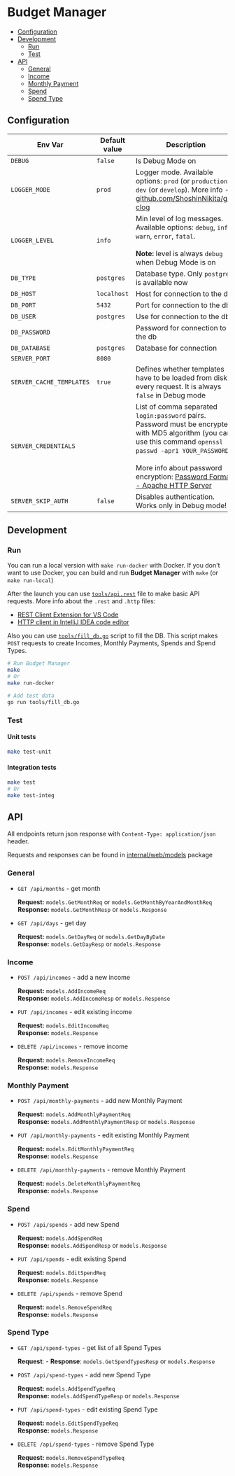 # Budget Manager

- [Configuration](#configuration)
- [Development](#development)
  - [Run](#run)
  - [Test](#test)
- [API](#api)
  - [General](#general)
  - [Income](#income)
  - [Monthly Payment](#monthly-payment)
  - [Spend](#spend)
  - [Spend Type](#spend-type)

## Configuration

| Env Var                  | Default value | Description                                                                                                                                                                                                                                                                                                          |
| ------------------------ | ------------- | -------------------------------------------------------------------------------------------------------------------------------------------------------------------------------------------------------------------------------------------------------------------------------------------------------------------- |
| `DEBUG`                  | `false`       | Is Debug Mode on                                                                                                                                                                                                                                                                                                     |
| `LOGGER_MODE`            | `prod`        | Logger mode. Available options: `prod` (or `production`), `dev` (or `develop`). More info - [github.com/ShoshinNikita/go-clog](https://github.com/ShoshinNikita/go-clog)                                                                                                                                             | **** |
| `LOGGER_LEVEL`           | `info`        | Min level of log messages. Available options: `debug`, `info`, `warn`, `error`, `fatal`.<br><br>**Note:** level is always `debug` when Debug Mode is on                                                                                                                                                              |
| `DB_TYPE`                | `postgres`    | Database type. Only `postgres` is available now                                                                                                                                                                                                                                                                      |
| `DB_HOST`                | `localhost`   | Host for connection to the db                                                                                                                                                                                                                                                                                        |
| `DB_PORT`                | `5432`        | Port for connection to the db                                                                                                                                                                                                                                                                                        |
| `DB_USER`                | `postgres`    | Use for connection to the db                                                                                                                                                                                                                                                                                         |
| `DB_PASSWORD`            |               | Password for connection to the db                                                                                                                                                                                                                                                                                    |
| `DB_DATABASE`            | `postgres`    | Database for connection                                                                                                                                                                                                                                                                                              |
| `SERVER_PORT`            | `8080`        |                                                                                                                                                                                                                                                                                                                      |
| `SERVER_CACHE_TEMPLATES` | `true`        | Defines whether templates have to be loaded from disk every request. It is always `false` in Debug mode                                                                                                                                                                                                              |
| `SERVER_CREDENTIALS`     |               | List of comma separated `login:password` pairs. Password must be encrypted with MD5 algorithm (you can use this command `openssl passwd -apr1 YOUR_PASSWORD`).<br><br>More info about password encryption: [Password Formats - Apache HTTP Server](https://httpd.apache.org/docs/2.4/misc/password_encryptions.html) |
| `SERVER_SKIP_AUTH`       | `false`       | Disables authentication. Works only in Debug mode!                                                                                                                                                                                                                                                                   |

## Development

### Run

You can run a local version with `make run-docker` with Docker. If you don't want to use Docker, you can build and run **Budget Manager** with `make` (or `make run-local`)

After the launch you can use [`tools/api.rest`](tools/api.rest) file to make basic API requests. More info about the `.rest` and `.http` files:

- [REST Client Extension for VS Code](https://github.com/Huachao/vscode-restclient)
- [HTTP client in IntelliJ IDEA code editor](https://www.jetbrains.com/help/idea/http-client-in-product-code-editor.html)

Also you can use [`tools/fill_db.go`](tools/fill_db.go) script to fill the DB. This script makes `POST` requests to create Incomes, Monthly Payments, Spends and Spend Types.

```bash
# Run Budget Manager
make
# Or
make run-docker

# Add test data
go run tools/fill_db.go
```

### Test

#### Unit tests

```bash
make test-unit
```

#### Integration tests

```bash
make test
# Or
make test-integ
```

## API

All endpoints return json response with `Content-Type: application/json` header.

Requests and responses can be found in [internal/web/models](internal/web/models/models.go) package

### General

- `GET /api/months` - get month

  **Request:** `models.GetMonthReq` or `models.GetMonthByYearAndMonthReq`  
  **Response:** `models.GetMonthResp` or `models.Response`

- `GET /api/days` - get day

  **Request:** `models.GetDayReq` or `models.GetDayByDate`  
  **Response:** `models.GetDayResp` or `models.Response`

### Income

- `POST /api/incomes` - add a new income

  **Request:** `models.AddIncomeReq`  
  **Response:** `models.AddIncomeResp` or `models.Response`

- `PUT /api/incomes` - edit existing income

  **Request:** `models.EditIncomeReq`  
  **Response:** `models.Response`

- `DELETE /api/incomes` - remove income

  **Request:** `models.RemoveIncomeReq`  
  **Response:** `models.Response`

### Monthly Payment

- `POST /api/monthly-payments` - add new Monthly Payment

  **Request:** `models.AddMonthlyPaymentReq`  
  **Response:** `models.AddMonthlyPaymentResp` or `models.Response`

- `PUT /api/monthly-payments` - edit existing Monthly Payment

  **Request:** `models.EditMonthlyPaymentReq`  
  **Response:** `models.Response`

- `DELETE /api/monthly-payments` - remove Monthly Payment

  **Request:** `models.DeleteMonthlyPaymentReq`  
  **Response:** `models.Response`

### Spend

- `POST /api/spends` - add new Spend

  **Request:** `models.AddSpendReq`  
  **Response:** `models.AddSpendResp` or `models.Response`

- `PUT /api/spends` - edit existing Spend

  **Request:** `models.EditSpendReq`  
  **Response:** `models.Response`

- `DELETE /api/spends` - remove Spend

  **Request:** `models.RemoveSpendReq`  
  **Response:** `models.Response`

### Spend Type

- `GET /api/spend-types` - get list of all Spend Types

  **Request**: -
  **Response**: `models.GetSpendTypesResp` or `models.Response`

- `POST /api/spend-types` - add new Spend Type

  **Request:** `models.AddSpendTypeReq`  
  **Response:** `models.AddSpendTypeResp` or `models.Response`

- `PUT /api/spend-types` - edit existing Spend Type

  **Request:** `models.EditSpendTypeReq`  
  **Response:** `models.Response`

- `DELETE /api/spend-types` - remove Spend Type

  **Request:** `models.RemoveSpendTypeReq`  
  **Response:** `models.Response`
